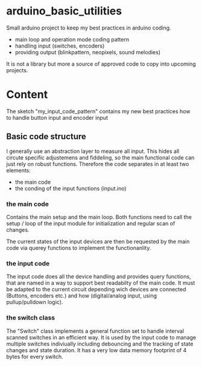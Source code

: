 # arduino_basic_utilities
Small arduino project to keep my best practices in arduino coding.
* main loop and operation mode coding pattern
* handling input (switches, encoders)
* providing output (blinkpattern, neopixels, sound melodies)

It is not a library but more a source of approved code to copy into upcoming projects.

# Content
The sketch "my_input_code_pattern" contains my new best practices how to handle button input and encoder input

## Basic code structure

I generally use an abstraction layer to measure all input. This hides all circute specific adjustemens and fiddeling, so the main functional code 
can just rely on robust functions. Therefore the code separates in at least two elements:
* the main code
* the conding of the input functions (input.ino)

### the main code
Contains the main setup and the main loop.
Both functions need to call the setup / loop of the input module for initialization and regular scan of changes.

The current states of the input devices are then be requested by the main code via querey functions to implement the functionanlity.

### the input code
The input code does all the device handling and provides query functions, that are named in a way to support best readabilty of the main code.
It must be adapted to the current circuit depending wich devices are connected (Buttons, encoders etc.) and how (digital/analog input, using pullup/pulldown logic).

### the switch class
The "Switch" class implements a general function set to handle interval scanned switches in an efficient way. It is used by the input code to manage multiple switches indiviually including debouncing and the tracking of state changes and state duration. It has a very low data memory footprint of 4 bytes for every switch.




